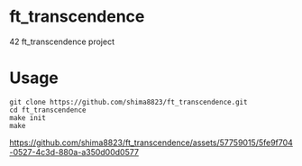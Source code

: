 # ft_transcendence

42 ft_transcendence project

# Usage
```
git clone https://github.com/shima8823/ft_transcendence.git
cd ft_transcendence
make init
make
```

https://github.com/shima8823/ft_transcendence/assets/57759015/5fe9f704-0527-4c3d-880a-a350d00d0577
